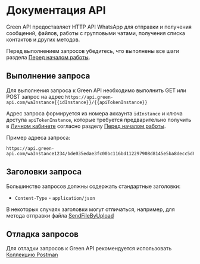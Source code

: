 # Документация API

Green API предоставляет HTTP API WhatsApp для отправки и получения сообщений, файлов, работы с групповыми чатами, получения списка контактов и других методов.

Перед выполнением запросов убедитесь, что выполнены все шаги раздела [Перед началом работы](/before-start).

## Выполнение запроса

Для выполнения запроса к Green API необходимо выполнить GET или POST запрос на адрес `https://api.green-api.com/waInstance{{idInstance}}/{{apiTokenInstance}}`

Адрес запроса формируется из номера аккаунта `idInstance` и ключа доступа `apiTokenInstance`, которые требуется предварительно получить в [Личном кабинете](https://cabinet.green-api.com) согласно разделу [Перед началом работы](/before-start#parameters).

Пример адреса запроса:
```
https://api.green-api.com/waInstance1234/bde035edae3fc00bc116bd112297908d8145e5ba8decc5d884
```

## Заголовки запроса
Большинство запросов должны содержать стандартные заголовки:

- `Content-Type` - `application/json`

В некоторых случаях заголовки могут отличаться, например, для метода отправки файла [SendFileByUpload](/api/sending/SendFileByUpload) 

## Отладка запросов

Для отладки запросов к Green API рекомендуется использовать [Коллекцию Postman](/postman-collection)



